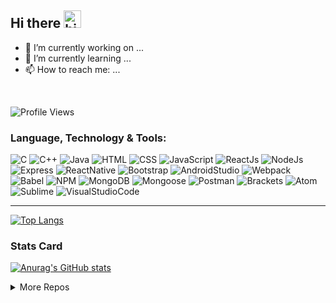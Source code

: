 ## Hi there <!-- 👋 --><img src="https://user-images.githubusercontent.com/1303154/88677602-1635ba80-d120-11ea-84d8-d263ba5fc3c0.gif" width="28px" alt="hi">


<!-- **YOLIN00/YOLIN00** is a ✨ _special_ ✨ repository because its `README.md` (this file) appears on your GitHub profile.

Here are some ideas to get you started: -->

- :iphone: I’m currently working on ...
- :thought_balloon: I’m currently learning ...
- 📫 How to reach me: ...
<!-- - 😄 Pronouns: ...
- ⚡ Fun fact: ... -->
<!-- - 👯 I’m looking to collaborate on ...
- 🤔 I’m looking for help with ...
- 💬 Ask me about ... --><br>

![Profile Views](https://visitor-badge.glitch.me/badge?page_id=yolin00.yolin00)

### Language, Technology & Tools:

   ![C](https://img.shields.io/badge/C--critical?style=for-the-badge&logo=C&color=A8B9CC&labelColor=21223e)
   ![C++](https://img.shields.io/badge/C++--critical?style=for-the-badge&logo=c%2B%2B&color=00599C&labelColor=)
   ![Java](https://img.shields.io/badge/Java--critical?style=for-the-badge&logo=Java&color=007396&labelColor=21223e)
   ![HTML](https://img.shields.io/badge/HTML--critical?style=for-the-badge&logo=HTML5&color=E34F26&labelColor=)
   ![CSS](https://img.shields.io/badge/CSS--critical?style=for-the-badge&logo=CSS3&color=1572B6&labelColor=21223e)
   ![JavaScript](https://img.shields.io/badge/JavaScript--critical?style=for-the-badge&logo=JavaScript&color=F7DF1E)
   ![ReactJs](https://img.shields.io/badge/React%20Js--critical?style=for-the-badge&logo=React&color=61DAFB&labelColor=21223e)
   ![NodeJs](https://img.shields.io/badge/Node.Js--critical?style=for-the-badge&logo=Node.js&color=339933&labelColor=21223e)
   ![Express](https://img.shields.io/badge/ExpressJs--critical?style=for-the-badge&logo=Express&color=000000)
   ![ReactNative](https://img.shields.io/badge/React%20Native--critical?style=for-the-badge&logo=React&color=61DAFB&labelColor=21223e)
   ![Bootstrap](https://img.shields.io/badge/Bootstrap--critical?style=for-the-badge&logo=Bootstrap&color=7952B3)
   ![AndroidStudio](https://img.shields.io/badge/Android%20Studio--critical?style=for-the-badge&logo=Android%20Studio&color=&labelColor=21223e)
   ![Webpack](https://img.shields.io/badge/WEBPACK--critical?style=for-the-badge&logo=Webpack&color=8DD6F9)
   ![Babel](https://img.shields.io/badge/Babel--critical?style=for-the-badge&logo=Babel&color=F9DC3E&labelColor=21223e)
   ![NPM](https://img.shields.io/badge/NPM--critical?style=for-the-badge&logo=npm&color=CB3837)
   ![MongoDB](https://img.shields.io/badge/MongoDB--critical?style=for-the-badge&logo=MongoDB&color=47A248&labelColor=21223e)
   ![Mongoose](https://img.shields.io/badge/Mongoose--critical?style=for-the-badge&logo=Mongoose&color=47A248)
   ![Postman](https://img.shields.io/badge/Postman--critical?style=for-the-badge&logo=Postman&color=FF6C37&labelColor=21223e)
   ![Brackets](https://img.shields.io/badge/Brackets--critical?style=for-the-badge&logo=&color=)
   ![Atom](https://img.shields.io/badge/Atom--critical?style=for-the-badge&logo=Atom&color=66595C&labelColor=21223e)
   ![Sublime](https://img.shields.io/badge/Sublime--critical?style=for-the-badge&logo=Sublime%20Text&color=FF9800)
   ![VisualStudioCode](https://img.shields.io/badge/VS%20Code--critical?style=for-the-badge&logo=Visual%20Studio%20Code&color=007ACC&labelColor=21223e)
   
------------
   [![Top Langs](https://github-readme-stats.vercel.app/api/top-langs/?username=anuraghazra&hide=glsl&layout=compact&&langs_count=6&theme=cobalt)](https://github.com/anuraghazra/github-readme-stats)
### Stats Card
[![Anurag's GitHub stats](https://github-readme-stats.vercel.app/api?username=yolin00&show_icons=true&count_private=true&include_all_commits=true&theme=dracula)](https://github.com/anuraghazra/github-readme-stats)
<!-- visitor 
<img src = "https://gpvc.arturio.dev/yolin00">systemfault
<img src = "https://badges.pufler.dev/visits/yolin00/yolin00">
<img src = "https://visitor-badge.glitch.me/badge?page_id=yolin00.yolin00">systemfault
-->



<!-- https://gpvc.arturio.dev/yolin00 -->
<!-- [![Yolin](https://badges.pufler.dev/visits/yolin00/yolin00)](https://badges.pufler.dev) -->
<details>
   <summary>More Repos</summary>   
   
<!--    [![Readme Card](https://github-readme-stats.vercel.app/api/pin/?username=anuraghazra&repo=github-readme-stats)](https://github.com/anuraghazra/github-readme-stats)

   [![Readme Card](https://github-readme-stats.vercel.app/api/pin/?username=anuraghazra&repo=github-readme-stats)](https://github.com/anuraghazra/github-readme-stats) -->

</details>
